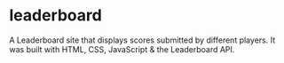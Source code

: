 # leaderboard
A Leaderboard site that displays scores submitted by different players. It was built with HTML, CSS, JavaScript &amp; the Leaderboard API.
